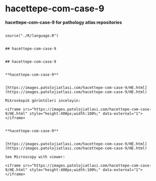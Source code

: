 # hacettepe-com-case-9



**hacettepe-com-case-9 for pathology atlas repositories**




```{r language hacettepe-com-case-9, echo=FALSE, include=TRUE}

source("./R/language.R")

```




```{asis, echo = (language == "TR")}

## hacettepe-com-case-9

```




```{asis, echo = (language == "EN")}

## hacettepe-com-case-9

```




```{asis, echo = (language == "TR")}

**hacettepe-com-case-9**


[https://images.patolojiatlasi.com/hacettepe-com-case-9/HE.html](https://images.patolojiatlasi.com/hacettepe-com-case-9/HE.html)

Mikroskopik görüntüleri inceleyin:

<iframe src="https://images.patolojiatlasi.com/hacettepe-com-case-9/HE.html" style="height:400px;width:100%;" data-external="1"></iframe>

```




```{asis, echo = (language == "EN")}

**hacettepe-com-case-9**


[https://images.patolojiatlasi.com/hacettepe-com-case-9/HE.html](https://images.patolojiatlasi.com/hacettepe-com-case-9/HE.html)

See Microscopy with viewer: 

<iframe src="https://images.patolojiatlasi.com/hacettepe-com-case-9/HE.html" style="height:400px;width:100%;" data-external="1"></iframe>

```


